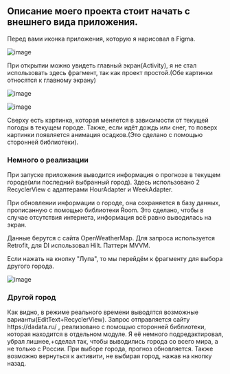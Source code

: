 <h2>Описание моего проекта стоит начать с внешнего вида приложения.</h2>

Перед вами иконка приложения, которую я нарисовал в Figma.

![image](https://user-images.githubusercontent.com/86302070/196767083-81b90f3f-9f3a-47b9-b45a-636c0ab10430.png)

При открытии можно увидеть главный экран(Activity), я не стал использовать здесь фрагмент, так как проект простой.(Обе картинки относятся к главному экрану)

![image](https://user-images.githubusercontent.com/86302070/196767897-6b5e7862-4144-469e-9010-9a79de55f7c5.png)

![image](https://user-images.githubusercontent.com/86302070/196767935-bf513a22-cec7-4696-ad39-02de1e493fb3.png)

<p>Сверху есть картинка, которая меняется в зависимости от текущей погоды в текущем городе. Также, если идёт дождь или снег, то поверх картинки появляется анимация осадков.(Это сделано с помощью сторонней библиотеки).</p>
<h3>Немного о реализации</h3>
При запуске приложения выводится информация о прогнозе в текущем городе(или последний выбранный город). Здесь использовано 2 RecyclerView с адаптерами HourAdapter и WeekAdapter. 
<p>При обновлении информации о городе, она сохраняется в базу данных, прописанную с помощью библиотеки Room. Это сделано, чтобы в случае отсутствия интернета, информация всё равно выводилась на экран.</p>
<p>Данные берутся с сайта OpenWeatherMap. Для запроса используется Retrofit, для DI использовал Hilt. Паттерн MVVM.</p> 
Если нажать на кнопку "Лупа", то мы перейдём к фрагменту для выбора другого города. 

![image](https://user-images.githubusercontent.com/86302070/196770512-17f7c353-b41a-4d75-b0cd-d1370d5a4024.png)

<h3>Другой город</h3>
Как видно, в режиме реального времени выводятся возможные варианты(EditText+RecyclerView). Запрос отправляется сайту https://dadata.ru/ , реализовано с помощью сторонней библиотеки, которая находится в отдельном модуле.
Я её немного подредактировал, убрал лишнее,+сделал так, чтобы выводились города со всего мира, а не только с России. При выборе города, прогноз обновляется. Также возможно вернуться к активити, не выбирая город, нажав на кнопку назад.
